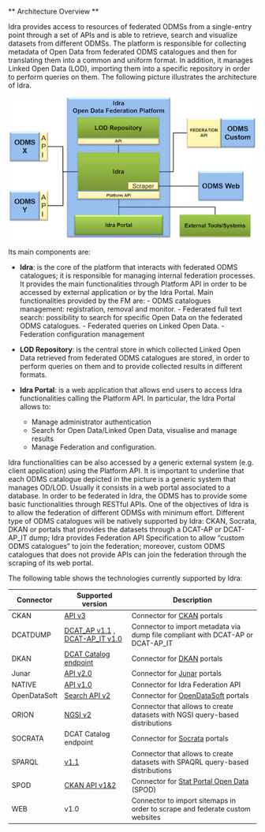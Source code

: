 ** Architecture Overview **

Idra provides access to resources of federated ODMSs from a single-entry point
through a set of APIs and is able to retrieve, search and visualize datasets
from different ODMSs. The platform is responsible for collecting metadata of
Open Data from federated ODMS catalogues and then for translating them into a
common and uniform format. In addition, it manages Linked Open Data (LOD),
importing them into a specific repository in order to perform queries on them.
The following picture illustrates the architecture of Idra.

![alt tag](idra_architecture.png "Idra Architecture")

Its main components are:

-   **Idra**: is the core of the platform that interacts with federated ODMS
    catalogues; it is responsible for managing internal federation processes. It
    provides the main functionalities through Platform API in order to be
    accessed by external application or by the Idra Portal. Main functionalities
    provided by the FM are: - ODMS catalogues management: registration, removal
    and monitor. - Federated full text search: possibility to search for
    specific Open Data on the federated ODMS catalogues. - Federated queries on
    Linked Open Data. - Federation configuration management

-   **LOD Repository**: is the central store in which collected Linked Open Data
    retrieved from federated ODMS catalogues are stored, in order to perform
    queries on them and to provide collected results in different formats.

-   **Idra Portal**: is a web application that allows end users to access Idra
    functionalities calling the Platform API. In particular, the Idra Portal
    allows to:
    -   Manage administrator authentication
    -   Search for Open Data/Linked Open Data, visualise and manage results
    -   Manage Federation and configuration.

Idra functionalities can be also accessed by a generic external system (e.g.
client application) using the Platform API. It is important to underline that
each ODMS catalogue depicted in the picture is a generic system that manages
OD/LOD. Usually it consists in a web portal associated to a database. In order
to be federated in Idra, the ODMS has to provide some basic functionalities
through RESTful APIs. One of the objectives of Idra is to allow the federation
of different ODMSs with minimum effort. Different type of ODMS catalogues will
be natively supported by Idra: CKAN, Socrata, DKAN or portals that provides the
datasets through a DCAT-AP or DCAT-AP_IT dump; Idra provides Federation API
Specification to allow “custom ODMS catalogues” to join the federation;
moreover, custom ODMS catalogues that does not provide APIs can join the
federation through the scraping of its web portal.

The following table shows the technologies currently supported by Idra:

| Connector | Supported version | Description |
| ------ | ------ |------ |
| CKAN |[API v3](https://docs.ckan.org/en/ckan-2.7.3/api/) | Connector for [CKAN](https://ckan.org/) portals |
| DCATDUMP | [DCAT_AP v1.1](https://joinup.ec.europa.eu/release/dcat-ap/11) ,  [DCAT-AP_IT v1.0](https://www.dati.gov.it/content/dcat-ap-it-v10-profilo-italiano-dcat-ap-0) | Connector to import metadata via dump file compliant with DCAT-AP or DCAT-AP_IT |
| DKAN | [DCAT Catalog endpoint](https://dkan.readthedocs.io/en/latest/apis/open-data.html) | Connector for [DKAN](https://getdkan.org/) portals |
| Junar | [API v2.0](https://junar.github.io/docs/en/_sections/01-index.html) | Connector for [Junar](http://www.junar.com/) portals |
| NATIVE | [API v1.0](https://idraopendata.docs.apiary.io/#reference/federation-api) | Connector for Idra Federation API |
| OpenDataSoft | [Search API v2](https://help.opendatasoft.com/apis/ods-search-v2/#search-api-v2) | Connector for [OpenDataSoft](https://www.opendatasoft.com/) portals |
| ORION | [NGSI v2](https://swagger.lab.fiware.org/?url=https://raw.githubusercontent.com/Fiware/specifications/master/OpenAPI/ngsiv2/ngsiv2-openapi.json) | Connector that allows to create datasets with NGSI query-based distributions |
| SOCRATA | DCAT Catalog endpoint | Connector for [Socrata](https://socrata.com/) portals |
| SPARQL | [v1.1](https://www.w3.org/TR/sparql11-query/) | Connector that allows to create datasets with SPAQRL query-based distributions|
| SPOD | [CKAN API v1&2](https://docs.ckan.org/en/ckan-1.7.4/api-v2.html) | Connector for [Stat Portal Open Data](http://www.statportal.it/open-data) (SPOD)|
| WEB | v1.0 | Connector to import sitemaps in order to scrape and federate custom websites|
